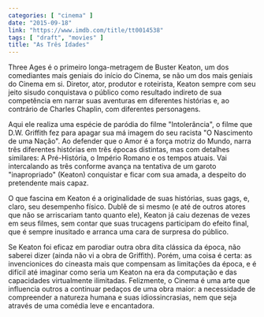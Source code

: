 ```yaml
---
categories: [ "cinema" ]
date: "2015-09-18"
link: "https://www.imdb.com/title/tt0014538"
tags: [ "draft", "movies" ]
title: "As Três Idades"
---
```

Three Ages é o primeiro longa-metragem de Buster Keaton, um dos comediantes mais geniais do início do Cinema, se não um dos mais geniais do Cinema em si. Diretor, ator, produtor e roteirista, Keaton sempre com seu jeito sisudo conquistava o público como resultado indireto de sua competência em narrar suas aventuras em diferentes histórias e, ao contrário de Charles Chaplin, com diferentes personagens.

Aqui ele realiza uma espécie de paródia do filme "Intolerância", o filme que D.W. Griffith fez para apagar sua má imagem do seu racista "O Nascimento de uma Nação". Ao defender que o Amor é a força motriz do Mundo, narra três diferentes histórias em três épocas distintas, mas com detalhes similares: A Pré-História, o Império Romano e os tempos atuais. Vai intercalando as três conforme avança na tentativa de um garoto "inapropriado" (Keaton) conquistar e ficar com sua amada, a despeito do pretendente mais capaz.

O que fascina em Keaton é a originalidade de suas histórias, suas gags, e, claro, seu desempenho físico. Dublê de si mesmo (e até de outros atores que não se arriscariam tanto quanto ele), Keaton já caiu dezenas de vezes em seus filmes, sem contar que suas trucagens participam do efeito final, que é sempre inusitado e arranca uma cara de surpresa do público.

Se Keaton foi eficaz em parodiar outra obra dita clássica da época, não saberei dizer (ainda não vi a obra de Griffith). Porém, uma coisa é certa: as invencionices do cineasta mais que compensam as limitações da época, e é difícil até imaginar como seria um Keaton na era da computação e das capacidades virtualmente ilimitadas. Felizmente, o Cinema é uma arte que influencia outros a continuar pedaços de uma obra maior: a necessidade de compreender a natureza humana e suas idiossincrasias, nem que seja através de uma comédia leve e encantadora.
